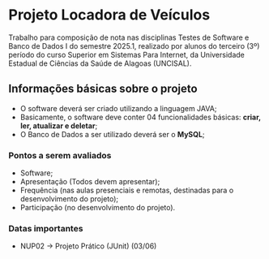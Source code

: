 # Projeto Locadora de Veículos
 Trabalho para composição de nota nas disciplinas Testes de Software e Banco de Dados I do semestre 2025.1, realizado por alunos do terceiro (3º) período do curso Superior em Sistemas Para Internet, da Universidade Estadual de Ciências da Saúde de Alagoas (UNCISAL).  

    
## Informações básicas sobre o projeto
- O software deverá ser criado utilizando a linguagem JAVA;
- Basicamente, o software deve conter 04 funcionalidades básicas: **criar, ler, atualizar e deletar**;
- O Banco de Dados a ser utilizado deverá ser o **MySQL**;

### Pontos a serem avaliados
- Software;
- Apresentação (Todos devem apresentar);
- Frequência (nas aulas presenciais e remotas, destinadas para o desenvolvimento do projeto);
- Participação (no desenvolvimento do projeto).

### Datas importantes
- NUP02 -> Projeto Prático (JUnit) (03/06)
